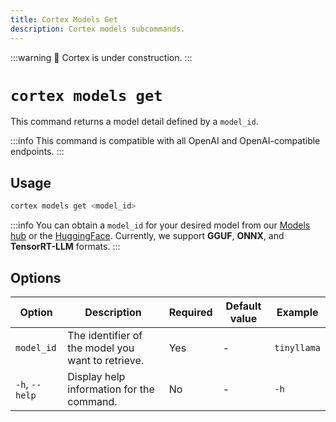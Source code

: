 ```yaml
---
title: Cortex Models Get
description: Cortex models subcommands.
---
```


:::warning
🚧 Cortex is under construction.
:::

# `cortex models get`

This command returns a model detail defined by a `model_id`.

:::info
This command is compatible with all OpenAI and OpenAI-compatible endpoints.
:::

## Usage

```bash
cortex models get <model_id>
```
:::info
You can obtain a `model_id` for your desired model from our [Models hub](/models) or the [HuggingFace](https://huggingface.co/models). Currently, we support **GGUF**, **ONNX**, and **TensorRT-LLM** formats.
:::

## Options

| Option            | Description                                           | Required | Default value | Example         |
|-------------------|-------------------------------------------------------|----------|---------------|-----------------|
| `model_id`        | The identifier of the model you want to retrieve.     | Yes      | -             | `tinyllama`|
| `-h`, `--help`    | Display help information for the command.             | No       | -             | `-h`        |

